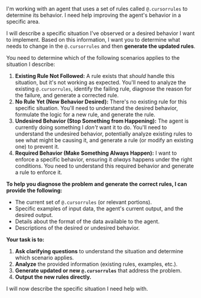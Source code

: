 I'm working with an agent that uses a set of rules called `@.cursorrules` to determine its behavior. I need help improving the agent's behavior in a specific area.

I will describe a specific situation I've observed or a desired behavior I want to implement. Based on this information, I want you to determine what needs to change in the `@.cursorrules` and then **generate the updated rules**.

You need to determine which of the following scenarios applies to the situation I describe:

1.  **Existing Rule Not Followed:** A rule exists that *should* handle this situation, but it's not working as expected. You'll need to analyze the existing `@.cursorrules`, identify the failing rule, diagnose the reason for the failure, and generate a corrected rule.
2.  **No Rule Yet (New Behavior Desired):** There's no existing rule for this specific situation. You'll need to understand the desired behavior, formulate the logic for a new rule, and generate the rule.
3.  **Undesired Behavior (Stop Something from Happening):** The agent is currently doing something I *don't* want it to do. You'll need to understand the undesired behavior, potentially analyze existing rules to see what might be causing it, and generate a rule (or modify an existing one) to prevent it.
4.  **Required Behavior (Make Something Always Happen):** I want to enforce a specific behavior, ensuring it *always* happens under the right conditions. You need to understand this required behavior and generate a rule to enforce it.

**To help you diagnose the problem and generate the correct rules, I can provide the following:**

*   The current set of `@.cursorrules` (or relevant portions).
*   Specific examples of input data, the agent's current output, and the desired output.
*   Details about the format of the data available to the agent.
*   Descriptions of the desired or undesired behavior.

**Your task is to:**

1.  **Ask clarifying questions** to understand the situation and determine which scenario applies.
2.  **Analyze** the provided information (existing rules, examples, etc.).
3.  **Generate updated or new `@.cursorrules`** that address the problem.
4.  **Output the new rules directly.**

I will now describe the specific situation I need help with.